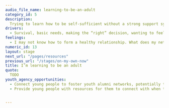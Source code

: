 ```yaml
---
audio_file_name: learning-to-be-an-adult
category_id: 5
description:
  Trying to learn how to be self-sufficient without a strong support system or opportunities to develop practical life skills.
drivers:
  - Survival, basic needs, making the “right” decision, wanting to feel valued and respected
feelings:
  - I may not know how to form a healthy relationship. What does my network look like now? I’m more than just a foster kid… what’s my identity?
numeric_id: 13
layout: stage
next_url: "/pages/resources"
previous_url: "/stages/on-my-own-now"
title: I’m learning to be an adult
quote:
  TODO
youth_agency_opportunities:
  - Connect young people to foster youth alumni networks, potentially to older foster youth mentors.
  - Provide young people with resources for them to connect with when they have questions, if they feel unsafe etc. Since the agency is their network, give them dedicated people who they can use as resources when they need them.


---
```



